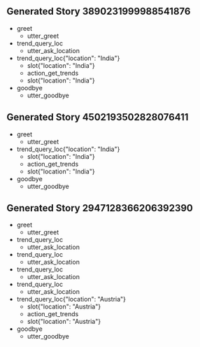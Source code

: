 ## Generated Story 3890231999988541876
* greet
    - utter_greet
* trend_query_loc
    - utter_ask_location
* trend_query_loc{"location": "India"}
    - slot{"location": "India"}
    - action_get_trends
    - slot{"location": "India"}
* goodbye
    - utter_goodbye

## Generated Story 4502193502828076411
* greet
    - utter_greet
* trend_query_loc{"location": "India"}
    - slot{"location": "India"}
    - action_get_trends
    - slot{"location": "India"}
* goodbye
    - utter_goodbye

## Generated Story 2947128366206392390
* greet
    - utter_greet
* trend_query_loc
    - utter_ask_location
* trend_query_loc
    - utter_ask_location
* trend_query_loc
    - utter_ask_location
* trend_query_loc
    - utter_ask_location
* trend_query_loc{"location": "Austria"}
    - slot{"location": "Austria"}
    - action_get_trends
    - slot{"location": "Austria"}
* goodbye
    - utter_goodbye

